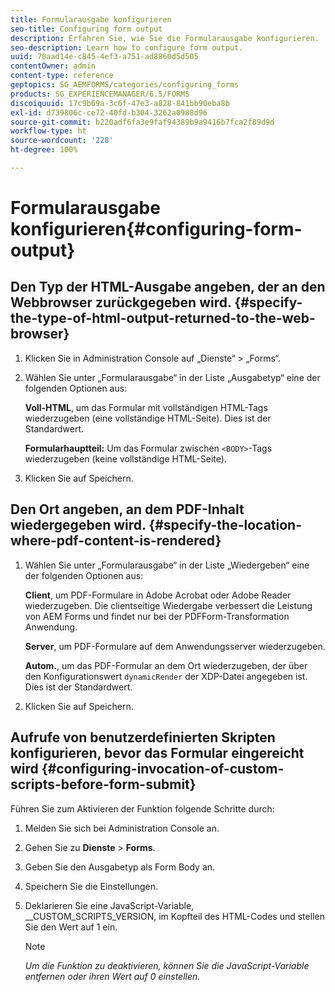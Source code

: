 ```yaml
---
title: Formularausgabe konfigurieren
seo-title: Configuring form output
description: Erfahren Sie, wie Sie die Formularausgabe konfigurieren.
seo-description: Learn how to configure form output.
uuid: 70aad14e-c845-4ef3-a751-ad8860d5d505
contentOwner: admin
content-type: reference
geptopics: SG_AEMFORMS/categories/configuring_forms
products: SG_EXPERIENCEMANAGER/6.5/FORMS
discoiquuid: 17c9b69a-3c6f-47e3-a828-841bb90eba8b
exl-id: d739806c-ce72-40fd-b304-3262a0988d96
source-git-commit: b220adf6fa3e9faf94389b9a9416b7fca2f89d9d
workflow-type: ht
source-wordcount: '228'
ht-degree: 100%

---
```


# Formularausgabe konfigurieren{#configuring-form-output}

## Den Typ der HTML-Ausgabe angeben, der an den Webbrowser zurückgegeben wird. {#specify-the-type-of-html-output-returned-to-the-web-browser}

1. Klicken Sie in Administration Console auf „Dienste“ > „Forms“.
1. Wählen Sie unter „Formularausgabe“ in der Liste „Ausgabetyp“ eine der folgenden Optionen aus:

   **Voll-HTML**, um das Formular mit vollständigen HTML-Tags wiederzugeben (eine vollständige HTML-Seite). Dies ist der Standardwert.

   **Formularhauptteil:** Um das Formular zwischen `<BODY>`-Tags wiederzugeben (keine vollständige HTML-Seite).

1. Klicken Sie auf Speichern.

## Den Ort angeben, an dem PDF-Inhalt wiedergegeben wird. {#specify-the-location-where-pdf-content-is-rendered}

1. Wählen Sie unter „Formularausgabe“ in der Liste „Wiedergeben“ eine der folgenden Optionen aus:

   **Client**, um PDF-Formulare in Adobe Acrobat oder Adobe Reader wiederzugeben. Die clientseitige Wiedergabe verbessert die Leistung von AEM Forms und findet nur bei der PDFForm-Transformation Anwendung.

   **Server**, um PDF-Formulare auf dem Anwendungsserver wiederzugeben.

   **Autom.**, um das PDF-Formular an dem Ort wiederzugeben, der über den Konfigurationswert `dynamicRender` der XDP-Datei angegeben ist. Dies ist der Standardwert.

1. Klicken Sie auf Speichern.

## Aufrufe von benutzerdefinierten Skripten konfigurieren, bevor das Formular eingereicht wird {#configuring-invocation-of-custom-scripts-before-form-submit}

Führen Sie zum Aktivieren der Funktion folgende Schritte durch:

1. Melden Sie sich bei Administration Console an.
1. Gehen Sie zu **Dienste** > **Forms**.
1. Geben Sie den Ausgabetyp als Form Body an.
1. Speichern Sie die Einstellungen.
1. Deklarieren Sie eine JavaScript-Variable, __CUSTOM_SCRIPTS_VERSION, im Kopfteil des HTML-Codes und stellen Sie den Wert auf 1 ein.

   >[!NOTE]
   >
   >*Um die Funktion zu deaktivieren, können Sie die JavaScript-Variable entfernen oder ihren Wert auf 0 einstellen.*
